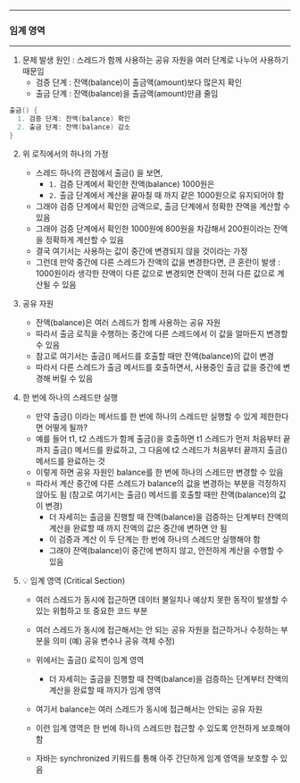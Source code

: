 -----
### 임계 영역
-----
1. 문제 발생 원인 : 스레드가 함께 사용하는 공유 자원을 여러 단계로 나누어 사용하기 때문임
   - 검증 단계 : 잔액(balance)이 출금액(amount)보다 많은지 확인
   - 출금 단계 : 잔액(balance)을 출금액(amount)만큼 줄임

```java
출금() {
  1. 검증 단계: 잔액(balance) 확인
  2. 출금 단계: 잔액(balance) 감소
}
```

2. 위 로직에서의 하나의 가정
   - 스레드 하나의 관점에서 출금() 을 보면,
     + ```1.``` 검증 단계에서 확인한 잔액(balance) 1000원은
     + ```2.``` 출금 단계에서 계산을 끝마칠 때 까지 같은 1000원으로 유지되어야 함
   - 그래야 검증 단계에서 확인한 금액으로, 출금 단계에서 정확한 잔액을 계산할 수 있음
   - 그래야 검증 단계에서 확인한 1000원에 800원을 차감해서 200원이라는 잔액을 정확하게 계산할 수 있음
   - 결국 여기서는 사용하는 값이 중간에 변경되지 않을 것이라는 가정
   - 그런데 만약 중간에 다른 스레드가 잔액의 값을 변경한다면, 큰 혼란이 발생 : 1000원이라 생각한 잔액이 다른 값으로 변경되면 잔액이 전혀 다른 값으로 계산될 수 있음

3. 공유 자원
   - 잔액(balance)은 여러 스레드가 함께 사용하는 공유 자원
   - 따라서 출금 로직을 수행하는 중간에 다른 스레드에서 이 값을 얼마든지 변경할 수 있음
   - 참고로 여기서는 출금() 메서드를 호출할 때만 잔액(balance)의 값이 변경
   - 따라서 다른 스레드가 출금 메서드를 호출하면서, 사용중인 출금 값을 중간에 변경해 버릴 수 있음

4. 한 번에 하나의 스레드만 실행
   - 만약 출금() 이라는 메서드를 한 번에 하나의 스레드만 실행할 수 있게 제한한다면 어떻게 될까?
   - 예를 들어 t1, t2 스레드가 함께 출금()을 호출하면 t1 스레드가 먼저 처음부터 끝까지 출금() 메서드를 완료하고, 그 다음에 t2 스레드가 처음부터 끝까지 출금() 메서드를 완료하는 것
   - 이렇게 하면 공유 자원인 balance를 한 번에 하나의 스레드만 변경할 수 있음
   - 따라서 계산 중간에 다른 스레드가 balance의 값을 변경하는 부분을 걱정하지 않아도 됨 (참고로 여기서는 출금() 메서드를 호출할 때만 잔액(balance)의 값이 변경)
      + 더 자세히는 출금을 진행할 때 잔액(balance)을 검증하는 단계부터 잔액의 계산을 완료할 때 까지 잔액의 값은 중간에 변하면 안 됨
      + 이 검증과 계산 이 두 단계는 한 번에 하나의 스레드만 실행해야 함
      + 그래야 잔액(balance)이 중간에 변하지 않고, 안전하게 계산을 수행할 수 있음

5. 💡 임계 영역 (Critical Section)
   - 여러 스레드가 동시에 접근하면 데이터 불일치나 예상치 못한 동작이 발생할 수 있는 위험하고 또 중요한 코드 부분
   - 여러 스레드가 동시에 접근해서는 안 되는 공유 자원을 접근하거나 수정하는 부분을 의미 (예) 공유 변수나 공유 객체 수정)
   - 위에서는 출금() 로직이 임계 영역
     + 더 자세히는 출금을 진행할 때 잔액(balance)을 검증하는 단계부터 잔액의 계산을 완료할 때 까지가 임계 영역

   - 여기서 balance는 여러 스레드가 동시에 접근해서는 안되는 공유 자원
   - 이런 임계 영역은 한 번에 하나의 스레드만 접근할 수 있도록 안전하게 보호해야 함
   - 자바는 synchronized 키워드를 통해 아주 간단하게 임계 영역을 보호할 수 있음
